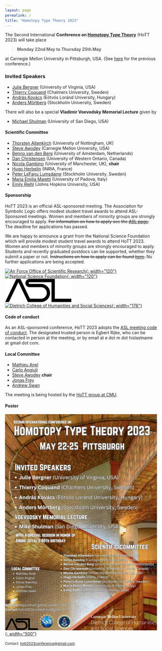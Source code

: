```yaml
---
layout: page
permalink: /
title: "Homotopy Type Theory 2023"
---
```


The Second International **Conference on [Homotopy Type
Theory](https://homotopytypetheory.org)** (HoTT 2023) will take place 

> **Monday 22nd May to Thursday 25th May**

at Carnegie Mellon University in Pittsburgh, USA.  (See
[here](https://hott.github.io/HoTT-2019/) for the previous conference.)


### Invited Speakers

* [Julie Bergner](https://sites.google.com/view/julie-bergner/) (University of Virginia, USA)
* [Thierry Coquand](https://www.cse.chalmers.se/~coquand/) (Chalmers University, Sweden)
* [András Kovács](https://andraskovacs.github.io/) (Eötvös Loránd University, Hungary)
* [Anders Mörtberg](https://staff.math.su.se/anders.mortberg/) (Stockholm University, Sweden)

There will also be a special **Vladimir Voevodsky Memorial Lecture** given by

* [Michael Shulman](https://home.sandiego.edu/~shulman/) (University of San Diego, USA)

#### Scientific Committee

* [Thorsten Altenkirch](https://www.nottingham.ac.uk/computerscience/people/thorsten.altenkirch) (University of Nottingham, UK)
* [Steve Awodey](https://www.andrew.cmu.edu/user/awodey/) (Carnegie Mellon 
University, USA)
* [Benno van den Berg](https://staff.fnwi.uva.nl/b.vandenberg3/) (University of Amsterdam, Netherlands)
* [Dan Christensen](https://jdc.math.uwo.ca/) (University of Western Ontario, Canada)
* [Nicola Gambino](https://personalpages.manchester.ac.uk/staff/nicola.gambino/) (University of Manchester, UK), **chair**
* [Hugo Herbelin](https://pauillac.inria.fr/~herbelin/) (INRIA, France)
* [Peter LeFanu Lumsdaine](http://peterlefanulumsdaine.com) (Stockholm University, Sweden)
* [Maria Emilia Maietti](https://www.math.unipd.it/~maietti/) (University of Padova, Italy)
* [Emily Riehl](https://emilyriehl.github.io/) (Johns Hopkins University, USA)

#### Sponsorship

HoTT 2023 is an official ASL-sponsored meeting. The Association for Symbolic
Logic offers modest student travel awards to attend ASL-Sponsored meetings.
Women and members of minority groups are strongly encouraged to apply. ~~For
information on how to apply see the [ASL
page](https://aslonline.org/student-travel-awards/).~~ The deadline for applications has passed.

We are happy to announce a grant from the National Science Foundation which will
provide modest student travel awards to attend HoTT 2023. Women and members of
minority groups are strongly encouraged to apply. Students and recently
graduated postdocs can be supported, whether they submit a paper or not.
~~Instructions on how to apply can be found
[here](https://hott.github.io/HoTT-2023//registration/).~~ No further
applications are being accepted.

[![Air Force Office of Scientific Research](images/afosr-logo.jpg){: width="120"}](https://www.afrl.af.mil/AFOSR/) &nbsp;&nbsp;&nbsp;
[![National Science Foundation](images/nsf-logo.png){: width="120"}](https://www.nsf.gov/)  &nbsp;&nbsp;&nbsp;
[![Association for Symbolic Logic](images/asl-logo.png)](https://aslonline.org/) &nbsp;&nbsp;&nbsp;
[![Dietrich College of Humanities and Social Sciences](/images/cmu-dietrich-college-logo.jpg){: width="176"}](https://www.cmu.edu/dietrich/)

#### Code of conduct

As an ASL-sponsored conference, HoTT 2023 adopts the [ASL meeting code of conduct](https://aslonline.org/wp-content/uploads/2023/03/ASL-Code-For-Meetings.pdf). The designated trusted person is Egbert Rijke, who can be contacted in person at the meeting, 
or by email at e dot m dot hislastname at gmail dot com.

#### Local Committee

* [Mathieu Anel](http://mathieu.anel.free.fr/)
* [Carlo Angiuli](http://www.cs.cmu.edu/~cangiuli/)
* [Steve Awodey](https://www.andrew.cmu.edu/user/awodey/) **chair**
* [Jonas Frey](https://sites.google.com/site/jonasfreysite/)
* [Andrew Swan](https://awswan.github.io/)

The meeting is being hosted by the [HoTT group at CMU](https://www.cmu.edu/dietrich/philosophy/hott/).

#### Poster

[![Conference poster](/images/HoTT2023poster-lowres.jpg){: width="500"}](images/HoTT2023poster.pdf)

<small> Contact: [hott2023conference@gmail.com](mailto:hott2023conference@gmail.com).
</small>
